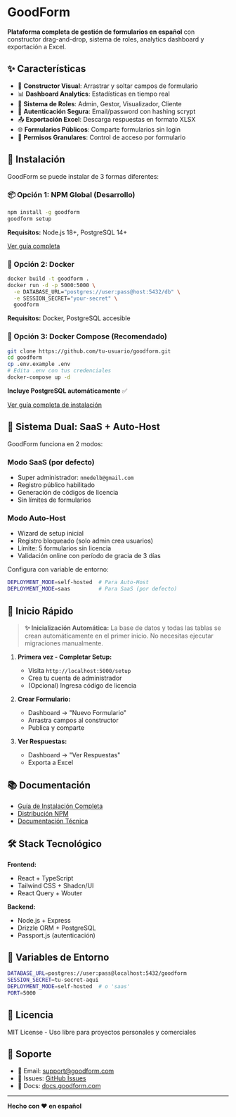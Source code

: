 # GoodForm

**Plataforma completa de gestión de formularios en español** con constructor drag-and-drop, sistema de roles, analytics dashboard y exportación a Excel.

## ✨ Características

- 🎨 **Constructor Visual**: Arrastrar y soltar campos de formulario
- 📊 **Dashboard Analytics**: Estadísticas en tiempo real
- 👥 **Sistema de Roles**: Admin, Gestor, Visualizador, Cliente
- 🔐 **Autenticación Segura**: Email/password con hashing scrypt
- 📤 **Exportación Excel**: Descarga respuestas en formato XLSX
- 🌐 **Formularios Públicos**: Comparte formularios sin login
- 🎯 **Permisos Granulares**: Control de acceso por formulario

## 🚀 Instalación

GoodForm se puede instalar de 3 formas diferentes:

### 📦 Opción 1: NPM Global (Desarrollo)

```bash
npm install -g goodform
goodform setup
```

**Requisitos:** Node.js 18+, PostgreSQL 14+

[Ver guía completa](NPM_DISTRIBUTION.md)

### 🐳 Opción 2: Docker

```bash
docker build -t goodform .
docker run -d -p 5000:5000 \
  -e DATABASE_URL="postgres://user:pass@host:5432/db" \
  -e SESSION_SECRET="your-secret" \
  goodform
```

**Requisitos:** Docker, PostgreSQL accesible

### 🐳 Opción 3: Docker Compose (Recomendado)

```bash
git clone https://github.com/tu-usuario/goodform.git
cd goodform
cp .env.example .env
# Edita .env con tus credenciales
docker-compose up -d
```

**Incluye PostgreSQL automáticamente** ✅

[Ver guía completa de instalación](INSTALL.md)

## 🔑 Sistema Dual: SaaS + Auto-Host

GoodForm funciona en 2 modos:

### Modo SaaS (por defecto)
- Super administrador: `nmedelb@gmail.com`
- Registro público habilitado
- Generación de códigos de licencia
- Sin límites de formularios

### Modo Auto-Host
- Wizard de setup inicial
- Registro bloqueado (solo admin crea usuarios)
- Límite: 5 formularios sin licencia
- Validación online con período de gracia de 3 días

Configura con variable de entorno:
```bash
DEPLOYMENT_MODE=self-hosted  # Para Auto-Host
DEPLOYMENT_MODE=saas         # Para SaaS (por defecto)
```

## 🎯 Inicio Rápido

> **✨ Inicialización Automática:** La base de datos y todas las tablas se crean automáticamente en el primer inicio. No necesitas ejecutar migraciones manualmente.

1. **Primera vez - Completar Setup:**
   - Visita `http://localhost:5000/setup`
   - Crea tu cuenta de administrador
   - (Opcional) Ingresa código de licencia

2. **Crear Formulario:**
   - Dashboard → "Nuevo Formulario"
   - Arrastra campos al constructor
   - Publica y comparte

3. **Ver Respuestas:**
   - Dashboard → "Ver Respuestas"
   - Exporta a Excel

## 📚 Documentación

- [Guía de Instalación Completa](INSTALL.md)
- [Distribución NPM](NPM_DISTRIBUTION.md)
- [Documentación Técnica](replit.md)

## 🛠️ Stack Tecnológico

**Frontend:**
- React + TypeScript
- Tailwind CSS + Shadcn/UI
- React Query + Wouter

**Backend:**
- Node.js + Express
- Drizzle ORM + PostgreSQL
- Passport.js (autenticación)

## 🔐 Variables de Entorno

```bash
DATABASE_URL=postgres://user:pass@localhost:5432/goodform
SESSION_SECRET=tu-secret-aqui
DEPLOYMENT_MODE=self-hosted  # o 'saas'
PORT=5000
```

## 📝 Licencia

MIT License - Uso libre para proyectos personales y comerciales

## 🤝 Soporte

- 📧 Email: support@goodform.com
- 🐛 Issues: [GitHub Issues](https://github.com/tu-usuario/goodform/issues)
- 📖 Docs: [docs.goodform.com](https://docs.goodform.com)

---

**Hecho con ❤️ en español**
